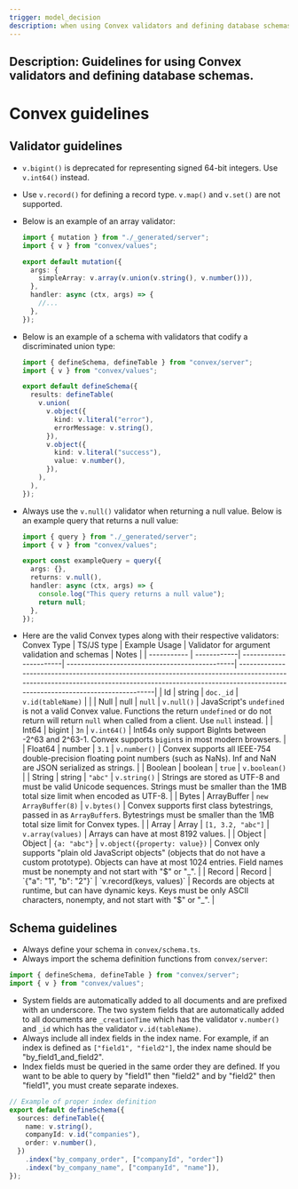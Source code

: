 ```yaml
---
trigger: model_decision
description: when using Convex validators and defining database schemas
---
```


## Description: Guidelines for using Convex validators and defining database schemas.

# Convex guidelines

## Validator guidelines

- `v.bigint()` is deprecated for representing signed 64-bit integers. Use `v.int64()` instead.
- Use `v.record()` for defining a record type. `v.map()` and `v.set()` are not supported.
- Below is an example of an array validator:

  ```typescript
  import { mutation } from "./_generated/server";
  import { v } from "convex/values";

  export default mutation({
    args: {
      simpleArray: v.array(v.union(v.string(), v.number())),
    },
    handler: async (ctx, args) => {
      //...
    },
  });
  ```

- Below is an example of a schema with validators that codify a discriminated union type:

  ```typescript
  import { defineSchema, defineTable } from "convex/server";
  import { v } from "convex/values";

  export default defineSchema({
    results: defineTable(
      v.union(
        v.object({
          kind: v.literal("error"),
          errorMessage: v.string(),
        }),
        v.object({
          kind: v.literal("success"),
          value: v.number(),
        }),
      ),
    ),
  });
  ```

- Always use the `v.null()` validator when returning a null value. Below is an example query that returns a null value:

  ```typescript
  import { query } from "./_generated/server";
  import { v } from "convex/values";

  export const exampleQuery = query({
    args: {},
    returns: v.null(),
    handler: async (ctx, args) => {
      console.log("This query returns a null value");
      return null;
    },
  });
  ```

- Here are the valid Convex types along with their respective validators:
  Convex Type | TS/JS type | Example Usage | Validator for argument validation and schemas | Notes |
  | ----------- | ------------| -----------------------| -----------------------------------------------| ------------------------------------------------------------------------------------------------------------------------------------------------------------------------------------------------------|
  | Id | string | `doc._id` | `v.id(tableName)` | |
  | Null | null | `null` | `v.null()` | JavaScript's `undefined` is not a valid Convex value. Functions the return `undefined` or do not return will return `null` when called from a client. Use `null` instead. |
  | Int64 | bigint | `3n` | `v.int64()` | Int64s only support BigInts between -2^63 and 2^63-1. Convex supports `bigint`s in most modern browsers. |
  | Float64 | number | `3.1` | `v.number()` | Convex supports all IEEE-754 double-precision floating point numbers (such as NaNs). Inf and NaN are JSON serialized as strings. |
  | Boolean | boolean | `true` | `v.boolean()` |
  | String | string | `"abc"` | `v.string()` | Strings are stored as UTF-8 and must be valid Unicode sequences. Strings must be smaller than the 1MB total size limit when encoded as UTF-8. |
  | Bytes | ArrayBuffer | `new ArrayBuffer(8)` | `v.bytes()` | Convex supports first class bytestrings, passed in as `ArrayBuffer`s. Bytestrings must be smaller than the 1MB total size limit for Convex types. |
  | Array | Array | `[1, 3.2, "abc"]` | `v.array(values)` | Arrays can have at most 8192 values. |
  | Object | Object | `{a: "abc"}` | `v.object({property: value})` | Convex only supports "plain old JavaScript objects" (objects that do not have a custom prototype). Objects can have at most 1024 entries. Field names must be nonempty and not start with "$" or "_". |
| Record      | Record      | `{"a": "1", "b": "2"}` | `v.record(keys, values)`                       | Records are objects at runtime, but can have dynamic keys. Keys must be only ASCII characters, nonempty, and not start with "$" or "\_". |

## Schema guidelines

- Always define your schema in `convex/schema.ts`.
- Always import the schema definition functions from `convex/server`:

```typescript
import { defineSchema, defineTable } from "convex/server";
import { v } from "convex/values";
```

- System fields are automatically added to all documents and are prefixed with an underscore. The two system fields that are automatically added to all documents are `_creationTime` which has the validator `v.number()` and `_id` which has the validator `v.id(tableName)`.
- Always include all index fields in the index name. For example, if an index is defined as `["field1", "field2"]`, the index name should be "by_field1_and_field2".
- Index fields must be queried in the same order they are defined. If you want to be able to query by "field1" then "field2" and by "field2" then "field1", you must create separate indexes.

```typescript
// Example of proper index definition
export default defineSchema({
  sources: defineTable({
    name: v.string(),
    companyId: v.id("companies"),
    order: v.number(),
  })
    .index("by_company_order", ["companyId", "order"])
    .index("by_company_name", ["companyId", "name"]),
});
```
